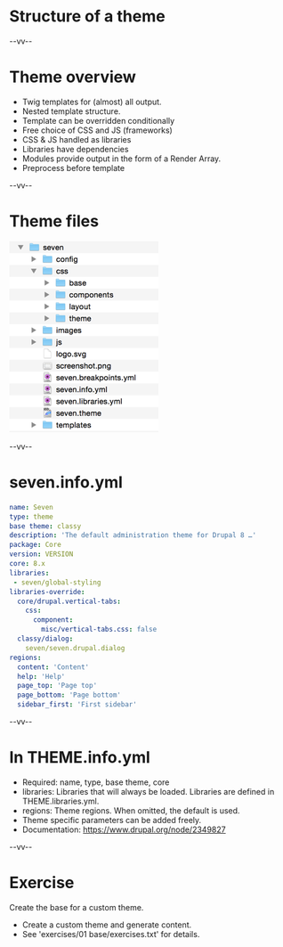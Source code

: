 # Structure of a theme

--vv--

# Theme overview
- Twig templates for (almost) all output.
- Nested template structure.
- Template can be overridden conditionally
- Free choice of CSS and JS (frameworks)
- CSS & JS handled as libraries
- Libraries have dependencies
- Modules provide output in the form of a Render Array.
- Preprocess before template

--vv--

# Theme files

![Theme files](lesson-1/slides/images/theme-files.png)<!-- .element: style="width: 40%;" -->

--vv--

# seven.info.yml

```yaml
name: Seven
type: theme
base theme: classy
description: 'The default administration theme for Drupal 8 …'
package: Core
version: VERSION
core: 8.x
libraries:
 - seven/global-styling
libraries-override:
  core/drupal.vertical-tabs:
    css:
      component:
        misc/vertical-tabs.css: false
  classy/dialog:
    seven/seven.drupal.dialog
regions:
  content: 'Content'
  help: 'Help'
  page_top: 'Page top'
  page_bottom: 'Page bottom'
  sidebar_first: 'First sidebar'
```

--vv--

# In THEME.info.yml
- Required: name, type, base theme, core
- libraries: Libraries that will always be loaded. Libraries are defined in THEME.libraries.yml.
- regions: Theme regions. When omitted, the default is used.
- Theme specific parameters can be added freely.
- Documentation: https://www.drupal.org/node/2349827

--vv--

# Exercise
Create the base for a custom theme.

- Create a custom theme and generate content.
- See 'exercises/01 base/exercises.txt' for details.

